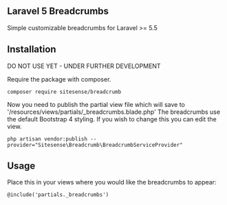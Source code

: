 ## Laravel 5 Breadcrumbs

Simple customizable breadcrumbs for Laravel >= 5.5

## Installation

DO NOT USE YET - UNDER FURTHER DEVELOPMENT

Require the package with composer.

```shell
composer require sitesense/breadcrumb
```

Now you need to publish the partial view file which will save to '/resources/views/partials/_breadcrumbs.blade.php'
The breadcrumbs use the default Bootstrap 4 styling. If you wish to change this you can edit the view.

```shell
php artisan vendor:publish --provider="Sitesense\Breadcrumb\BreadcrumbServiceProvider"
```
## Usage

Place this in your views where you would like the breadcrumbs to appear:


```shell
@include('partials._breadcrumbs')
```
